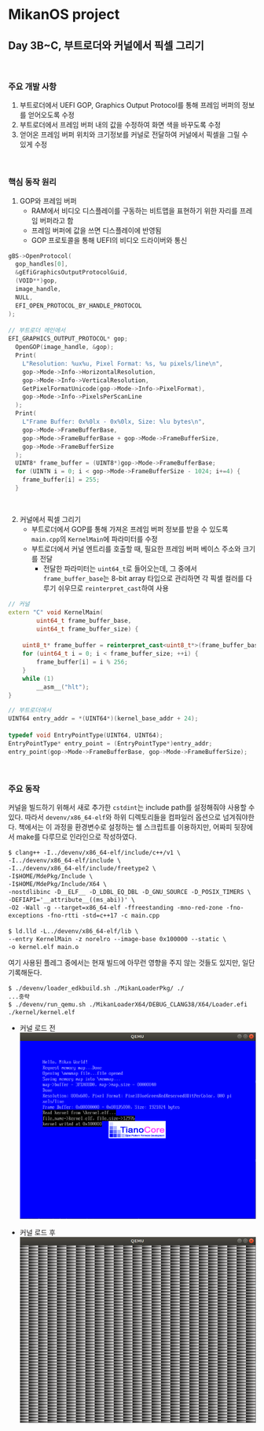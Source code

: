 # MikanOS project
## Day 3B~C, 부트로더와 커널에서 픽셀 그리기
<br>

### 주요 개발 사항
1. 부트로더에서 UEFI GOP, Graphics Output Protocol를 통해 프레임 버퍼의 정보를 얻어오도록 수정
2. 부트로더에서 프레임 버퍼 내의 값을 수정하여 화면 색을 바꾸도록 수정
3. 얻어온 프레임 버퍼 위치와 크기정보를 커널로 전달하여 커널에서 픽셀을 그릴 수 있게 수정

<br>

### 핵심 동작 원리
1. GOP와 프레임 버퍼
   - RAM에서 비디오 디스플레이를 구동하는 비트맵을 표현하기 위한 자리를 프레임 버퍼라고 함
   - 프레임 버퍼에 값을 쓰면 디스플레이에 반영됨
   - GOP 프로토콜을 통해 UEFI의 비디오 드라이버와 통신

```c
gBS->OpenProtocol(
  gop_handles[0],
  &gEfiGraphicsOutputProtocolGuid,
  (VOID**)gop,
  image_handle,
  NULL,
  EFI_OPEN_PROTOCOL_BY_HANDLE_PROTOCOL
);

// 부트로더 메인에서
EFI_GRAPHICS_OUTPUT_PROTOCOL* gop;
  OpenGOP(image_handle, &gop);
  Print(
    L"Resolution: %ux%u, Pixel Format: %s, %u pixels/line\n",
    gop->Mode->Info->HorizontalResolution,
    gop->Mode->Info->VerticalResolution,
    GetPixelFormatUnicode(gop->Mode->Info->PixelFormat),
    gop->Mode->Info->PixelsPerScanLine
  );
  Print(
    L"Frame Buffer: 0x%0lx - 0x%0lx, Size: %lu bytes\n",
    gop->Mode->FrameBufferBase,
    gop->Mode->FrameBufferBase + gop->Mode->FrameBufferSize,
    gop->Mode->FrameBufferSize
  );
  UINT8* frame_buffer = (UINT8*)gop->Mode->FrameBufferBase;
  for (UINTN i = 0; i < gop->Mode->FrameBufferSize - 1024; i+=4) {
    frame_buffer[i] = 255;
  }
```

<br>

2. 커널에서 픽셀 그리기
   - 부트로더에서 GOP를 통해 가져온 프레임 버퍼 정보를 받을 수 있도록 `main.cpp`의 `KernelMain`에 파라미터를 수정
   - 부트로더에서 커널 엔트리를 호출할 때, 필요한 프레임 버퍼 베이스 주소와 크기를 전달
     - 전달한 파라미터는 `uint64_t`로 들어오는데, 그 중에서 `frame_buffer_base`는 8-bit array 타입으로 관리하면 각 픽셀 컬러를 다루기 쉬우므로 `reinterpret_cast`하여 사용

```cpp
// 커널
extern "C" void KernelMain(
        uint64_t frame_buffer_base, 
        uint64_t frame_buffer_size) {
    
    uint8_t* frame_buffer = reinterpret_cast<uint8_t*>(frame_buffer_base);
    for (uint64_t i = 0; i < frame_buffer_size; ++i) {
        frame_buffer[i] = i % 256;
    }
    while (1) 
        __asm__("hlt");
}
```
```c
// 부트로더에서
UINT64 entry_addr = *(UINT64*)(kernel_base_addr + 24);

typedef void EntryPointType(UINT64, UINT64);
EntryPointType* entry_point = (EntryPointType*)entry_addr;
entry_point(gop->Mode->FrameBufferBase, gop->Mode->FrameBufferSize);
```

<br>

### 주요 동작
커널을 빌드하기 위해서 새로 추가한 `cstdint`는 include path를 설정해줘야 사용할 수 있다. 따라서 `devenv/x86_64-elf`와 하위 디렉토리들을 컴파일러 옵션으로 넘겨줘야한다. 책에서는 이 과정을 환경변수로 설정하는 쉘 스크립트를 이용하지만, 어짜피 뒷장에서 make를 다루므로 인라인으로 작성하였다. 

```
$ clang++ -I../devenv/x86_64-elf/include/c++/v1 \
-I../devenv/x86_64-elf/include \
-I../devenv/x86_64-elf/include/freetype2 \
-I$HOME/MdePkg/Include \
-I$HOME/MdePkg/Include/X64 \
-nostdlibinc -D__ELF__ -D_LDBL_EQ_DBL -D_GNU_SOURCE -D_POSIX_TIMERS \
-DEFIAPI='__attribute__((ms_abi))' \
-O2 -Wall -g --target=x86_64-elf -ffreestanding -mno-red-zone -fno-exceptions -fno-rtti -std=c++17 -c main.cpp

$ ld.lld -L../devenv/x86_64-elf/lib \
--entry KernelMain -z norelro --image-base 0x100000 --static \
-o kernel.elf main.o
```

여기 사용된 플레그 중에서는 현재 빌드에 아무런 영향을 주지 않는 것들도 있지만, 일단 기록해둔다. 

```
$ ./devenv/loader_edkbuild.sh ./MikanLoaderPkg/ ./
...중략
$ ./devenv/run_qemu.sh ./MikanLoaderX64/DEBUG_CLANG38/X64/Loader.efi ./kernel/kernel.elf
```

- 커널 로드 전
![주요 동작-1](./img/3B~C-1.png)

- 커널 로드 후
![주요 동작-2](./img/3B~C-2.png)